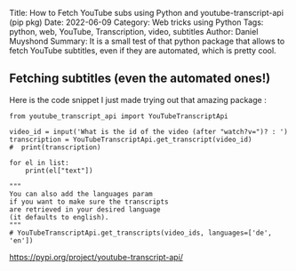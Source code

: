 Title: How to Fetch YouTube subs using Python and youtube-transcript-api (pip pkg)
Date: 2022-06-09
Category: Web tricks using Python
Tags: python, web, YouTube, Transcription, video, subtitles
Author: Daniel Muyshond
Summary: It is a small test of that python package that allows to fetch YouTube subtitles, even if they are automated, which is pretty cool.

## Fetching subtitles (even the automated ones!)

Here is the code snippet I just made trying out that amazing package :

```
from youtube_transcript_api import YouTubeTranscriptApi

video_id = input('What is the id of the video (after "watch?v=")? : ')
transcription = YouTubeTranscriptApi.get_transcript(video_id)
#  print(transcription)

for el in list:
    print(el["text"])

"""
You can also add the languages param
if you want to make sure the transcripts
are retrieved in your desired language
(it defaults to english).
"""
# YouTubeTranscriptApi.get_transcripts(video_ids, languages=['de', 'en'])
```

https://pypi.org/project/youtube-transcript-api/

